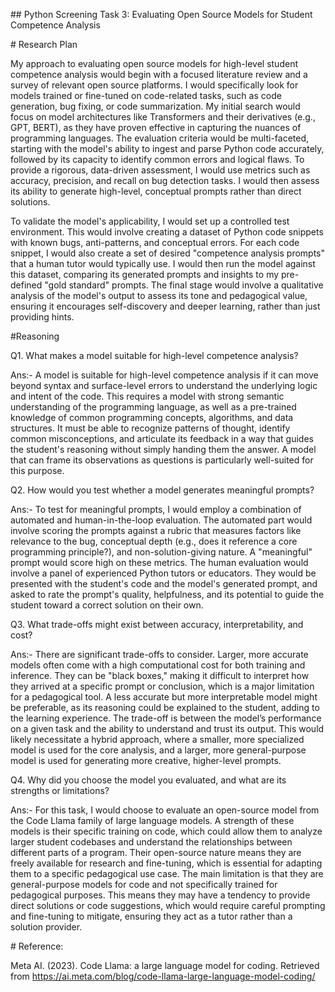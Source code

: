\## Python Screening Task 3: Evaluating Open Source Models for Student Competence Analysis



\# Research Plan



My approach to evaluating open source models for high-level student competence analysis would begin with a focused literature review and a survey of relevant open source platforms. I would specifically look for models trained or fine-tuned on code-related tasks, such as code generation, bug fixing, or code summarization. My initial search would focus on model architectures like Transformers and their derivatives (e.g., GPT, BERT), as they have proven effective in capturing the nuances of programming languages. The evaluation criteria would be multi-faceted, starting with the model's ability to ingest and parse Python code accurately, followed by its capacity to identify common errors and logical flaws. To provide a rigorous, data-driven assessment, I would use metrics such as accuracy, precision, and recall on bug detection tasks. I would then assess its ability to generate high-level, conceptual prompts rather than direct solutions.



To validate the model's applicability, I would set up a controlled test environment. This would involve creating a dataset of Python code snippets with known bugs, anti-patterns, and conceptual errors. For each code snippet, I would also create a set of desired "competence analysis prompts" that a human tutor would typically use. I would then run the model against this dataset, comparing its generated prompts and insights to my pre-defined "gold standard" prompts. The final stage would involve a qualitative analysis of the model's output to assess its tone and pedagogical value, ensuring it encourages self-discovery and deeper learning, rather than just providing hints.



\#Reasoning



Q1. What makes a model suitable for high-level competence analysis?

Ans:- A model is suitable for high-level competence analysis if it can move beyond syntax and surface-level errors to understand the underlying logic and intent of the code. This requires a model with strong semantic understanding of the programming language, as well as a pre-trained knowledge of common programming concepts, algorithms, and data structures. It must be able to recognize patterns of thought, identify common misconceptions, and articulate its feedback in a way that guides the student's reasoning without simply handing them the answer. A model that can frame its observations as questions is particularly well-suited for this purpose.



Q2. How would you test whether a model generates meaningful prompts?

Ans:- To test for meaningful prompts, I would employ a combination of automated and human-in-the-loop evaluation. The automated part would involve scoring the prompts against a rubric that measures factors like relevance to the bug, conceptual depth (e.g., does it reference a core programming principle?), and non-solution-giving nature. A "meaningful" prompt would score high on these metrics. The human evaluation would involve a panel of experienced Python tutors or educators. They would be presented with the student's code and the model's generated prompt, and asked to rate the prompt's quality, helpfulness, and its potential to guide the student toward a correct solution on their own.



Q3. What trade-offs might exist between accuracy, interpretability, and cost?

Ans:- There are significant trade-offs to consider. Larger, more accurate models often come with a high computational cost for both training and inference. They can be "black boxes," making it difficult to interpret how they arrived at a specific prompt or conclusion, which is a major limitation for a pedagogical tool. A less accurate but more interpretable model might be preferable, as its reasoning could be explained to the student, adding to the learning experience. The trade-off is between the model’s performance on a given task and the ability to understand and trust its output. This would likely necessitate a hybrid approach, where a smaller, more specialized model is used for the core analysis, and a larger, more general-purpose model is used for generating more creative, higher-level prompts.



Q4. Why did you choose the model you evaluated, and what are its strengths or limitations?

Ans:- For this task, I would choose to evaluate an open-source model from the Code Llama family of large language models. A strength of these models is their specific training on code, which could allow them to analyze larger student codebases and understand the relationships between different parts of a program. Their open-source nature means they are freely available for research and fine-tuning, which is essential for adapting them to a specific pedagogical use case. The main limitation is that they are general-purpose models for code and not specifically trained for pedagogical purposes. This means they may have a tendency to provide direct solutions or code suggestions, which would require careful prompting and fine-tuning to mitigate, ensuring they act as a tutor rather than a solution provider.





\# Reference:

Meta AI. (2023). Code Llama: a large language model for coding. Retrieved from https://ai.meta.com/blog/code-llama-large-language-model-coding/

